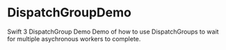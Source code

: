 # DispatchGroupDemo
Swift 3 DispatchGroup Demo
Demo of how to use DispatchGroups to wait for multiple asychronous workers to complete.
